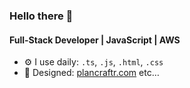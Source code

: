 ### Hello there 👋

#### Full-Stack Developer | JavaScript | AWS

- ⚙️ I use daily: `.ts`, `.js`, `.html`, `.css`
- 💅 Designed: [plancraftr.com](https://www.plancraftr.com) etc…
